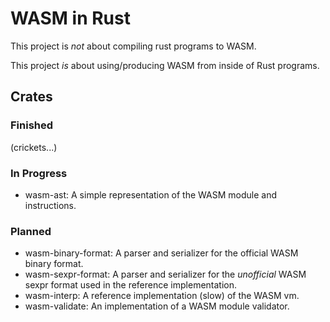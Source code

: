 # WASM in Rust

This project is *not* about compiling rust programs to WASM.

This project *is* about using/producing WASM from inside of Rust programs.

## Crates

### Finished
(crickets...)

### In Progress
* wasm-ast: A simple representation of the WASM module and instructions.

### Planned
* wasm-binary-format: A parser and serializer for the official WASM binary format.
* wasm-sexpr-format: A parser and serializer for the *unofficial* WASM sexpr format used in the reference implementation.
* wasm-interp: A reference implementation (slow) of the WASM vm.
* wasm-validate: An implementation of a WASM module validator.
